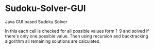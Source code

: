 # Sudoku-Solver-GUI
Java GUI based Sudoku Solver 

In this each cell is checked for all possible values form 1-9 and solved if there's only one possible value.
Then using recursion and backtracking algorithm all remaining solutions are calculated.
